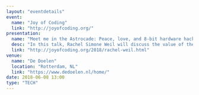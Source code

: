 ```yaml
---
layout: "eventdetails"
event: 
  name: "Joy of Coding"
  link: "http://joyofcoding.org/"
presentation:
  name: "Meet me in the Astrocade: Peace, love, and 8-bit hardware hacking"
  desc: "In this talk, Rachel Simone Weil will discuss the value of the occasional retreat from large, highly active open-source communities to work on niche, obsolete electronics."
  link: "http://joyofcoding.org/2018/rachel-weil.html"
venue: 
  name: "De Doelen"
  location: "Rotterdam, NL"
  link: "https://www.dedoelen.nl/home/"
date: 2018-06-08 13:00
type: "TECH"
---
```


